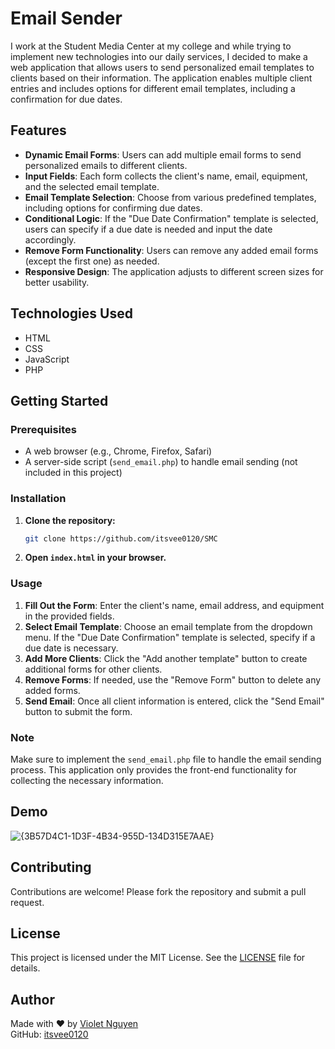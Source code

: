
# Email Sender

I work at the Student Media Center at my college and while trying to implement new technologies into our daily services, I decided to make a web application that allows users to send personalized email templates to clients based on their information. The application enables multiple client entries and includes options for different email templates, including a confirmation for due dates.


## Features

- **Dynamic Email Forms**: Users can add multiple email forms to send personalized emails to different clients.
- **Input Fields**: Each form collects the client's name, email, equipment, and the selected email template.
- **Email Template Selection**: Choose from various predefined templates, including options for confirming due dates.
- **Conditional Logic**: If the "Due Date Confirmation" template is selected, users can specify if a due date is needed and input the date accordingly.
- **Remove Form Functionality**: Users can remove any added email forms (except the first one) as needed.
- **Responsive Design**: The application adjusts to different screen sizes for better usability.

## Technologies Used

- HTML
- CSS
- JavaScript
- PHP

## Getting Started

### Prerequisites

- A web browser (e.g., Chrome, Firefox, Safari)
- A server-side script (`send_email.php`) to handle email sending (not included in this project)

### Installation

1. **Clone the repository:**

   ```bash
   git clone https://github.com/itsvee0120/SMC
   
   ```

2. **Open `index.html` in your browser.**

### Usage

1. **Fill Out the Form**: Enter the client's name, email address, and equipment in the provided fields.
2. **Select Email Template**: Choose an email template from the dropdown menu. If the "Due Date Confirmation" template is selected, specify if a due date is necessary.
3. **Add More Clients**: Click the "Add another template" button to create additional forms for other clients.
4. **Remove Forms**: If needed, use the "Remove Form" button to delete any added forms.
5. **Send Email**: Once all client information is entered, click the "Send Email" button to submit the form.

### Note

Make sure to implement the `send_email.php` file to handle the email sending process. This application only provides the front-end functionality for collecting the necessary information.

## Demo

![{3B57D4C1-1D3F-4B34-955D-134D315E7AAE}](https://github.com/user-attachments/assets/01238963-e2e9-4a96-8f24-74272bc6cd37)


## Contributing

Contributions are welcome! Please fork the repository and submit a pull request.

## License

This project is licensed under the MIT License. See the [LICENSE](LICENSE) file for details.

## Author

Made with ❤️ by [Violet Nguyen](https://linkedin.com/in/violetnguyen0120/)  
GitHub: [itsvee0120](https://github.com/itsvee0120)

